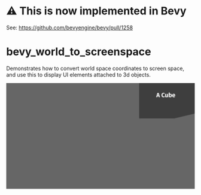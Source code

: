 # ⚠️ This is now implemented in Bevy

See: https://github.com/bevyengine/bevy/pull/1258

# bevy_world_to_screenspace

Demonstrates how to convert world space coordinates to screen space, and use this to display UI elements attached to 3d objects.

![Demo clip](docs/animation.png)
